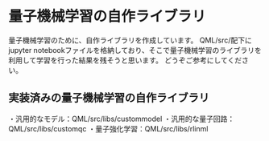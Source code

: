 # 量子機械学習の自作ライブラリ

量子機械学習のために、自作ライブラリを作成しています。
QML/src/配下にjupyter notebookファイルを格納しており、そこで量子機械学習のライブラリを利用して学習を行った結果を残そうと思います。
どうぞご参考にしてください。

## 実装済みの量子機械学習の自作ライブラリ
・汎用的なモデル：QML/src/libs/custommodel
・汎用的な量子回路：QML/src/libs/customqc
・量子強化学習：QML/src/libs/rlinml